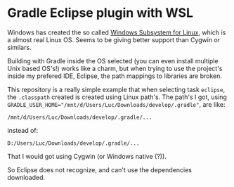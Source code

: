 # Gradle Eclipse plugin with WSL
Windows has created the so called [Windows Subsystem for Linux](https://docs.microsoft.com/es-es/windows/wsl/about), which is a almost real Linux OS.
Seems to be giving better support than Cygwin or similars.

Building with Gradle inside the OS selected (you can even install multiple Unix based OS's!) works like a charm, but when trying to use the project's inside my prefered IDE, Eclipse, the path mappings to libraries are broken.

This repository is a really simple example that when selecting task `eclipse`, the `.classpath` created is created using Linux path's.
The path's I got, using `GRADLE_USER_HOME="/mnt/d/Users/Luc/Downloads/develop/.gradle"`, are like:
```
/mnt/d/Users/Luc/Downloads/develop/.gradle/...
```

instead of:
```
D:/Users/Luc/Downloads/develop/.gradle/...
```
That I would got using Cygwin (or Windows native (?)).

So Eclipse does not recognize, and can't use the dependencies downloaded.
